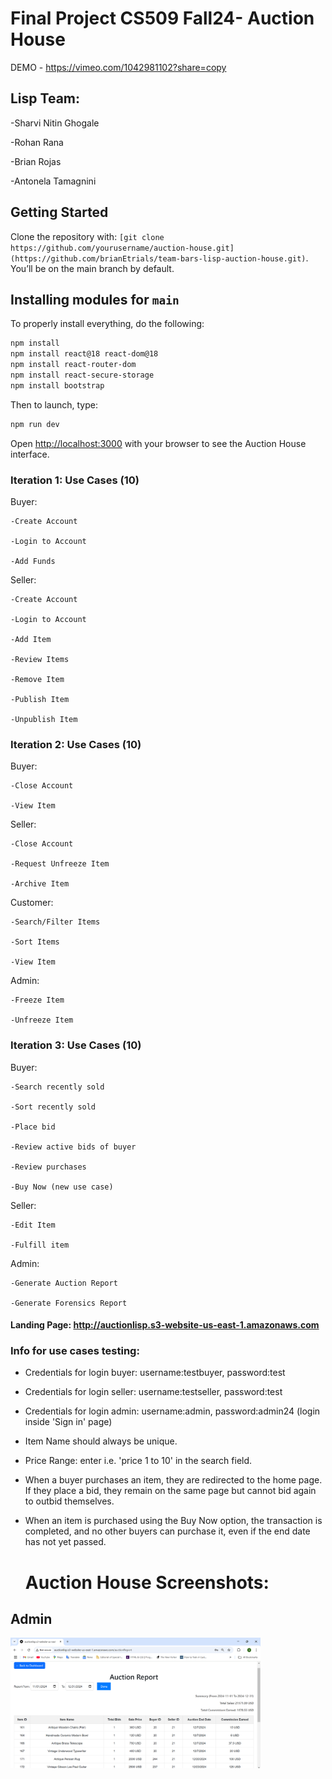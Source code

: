 # Final Project CS509 Fall24- Auction House

DEMO - https://vimeo.com/1042981102?share=copy

## Lisp Team: 
  -Sharvi Nitin Ghogale
  
  -Rohan Rana
  
  -Brian Rojas
  
  -Antonela Tamagnini

## Getting Started

Clone the repository with: `[git clone https://github.com/yourusername/auction-house.git](https://github.com/brianEtrials/team-bars-lisp-auction-house.git)`. You’ll be on the main branch by default.

## Installing modules for `main`

To properly install everything, do the following:

```bash
npm install
npm install react@18 react-dom@18
npm install react-router-dom
npm install react-secure-storage
npm install bootstrap
```

Then to launch, type:

```bash
npm run dev
```

Open [http://localhost:3000](http://localhost:3000) with your browser to see the Auction House interface.

### Iteration 1: Use Cases (10)

  Buyer:
  
    -Create Account

    -Login to Account

    -Add Funds

  Seller:
  
    -Create Account

    -Login to Account

    -Add Item

    -Review Items

    -Remove Item

    -Publish Item

    -Unpublish Item

### Iteration 2: Use Cases (10)

  Buyer:
  
    -Close Account

    -View Item

  Seller:
  
    -Close Account
    
    -Request Unfreeze Item
    
    -Archive Item

  Customer:
  
    -Search/Filter Items

    -Sort Items

    -View Item

  Admin:
  
    -Freeze Item

    -Unfreeze Item
    
### Iteration 3: Use Cases (10)

  Buyer:
  
    -Search recently sold

    -Sort recently sold

    -Place bid 

    -Review active bids of buyer 

    -Review purchases 

    -Buy Now (new use case) 

  Seller:
  
    -Edit Item
    
    -Fulfill item

  Admin:
  
    -Generate Auction Report

    -Generate Forensics Report

#### Landing Page: http://auctionlisp.s3-website-us-east-1.amazonaws.com

### Info for use cases testing:

- Credentials for login buyer: username:testbuyer, password:test
- Credentials for login seller: username:testseller, password:test
- Credentials for login admin: username:admin, password:admin24 (login inside 'Sign in' page)
- Item Name should always be unique.
- Price Range: enter i.e. 'price 1 to 10' in the search field.
- When a buyer purchases an item, they are redirected to the home page. If they place a bid, they remain on the same page but cannot bid again to outbid themselves.
- When an item is purchased using the Buy Now option, the transaction is completed, and no other buyers can purchase it, even if the end date has not yet passed.

  # Auction House Screenshots:
  
## Admin
<img src="auction_website/admin_auction_report.png" alt="Example Image" width="400">

